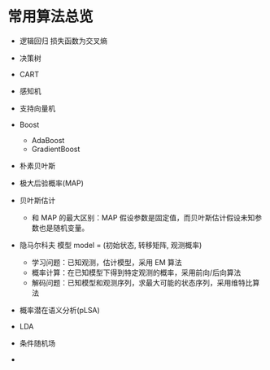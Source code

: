 # 常用算法总览

- 逻辑回归
   损失函数为交叉熵

- 决策树
- CART
- 感知机
- 支持向量机
- Boost
    - AdaBoost
    - GradientBoost

- 朴素贝叶斯
- 极大后验概率(MAP)
- 贝叶斯估计
     - 和 MAP 的最大区别：MAP 假设参数是固定值，而贝叶斯估计假设未知参数也是随机变量。
- 隐马尔科夫
    模型 model = (初始状态, 转移矩阵, 观测概率)

    - 学习问题：已知观测，估计模型，采用 EM 算法
    - 概率计算：在已知模型下得到特定观测的概率，采用前向/后向算法
    - 解码问题：已知模型和观测序列，求最大可能的状态序列，采用维特比算法
- 概率潜在语义分析(pLSA)
- LDA


- 条件随机场
- 
